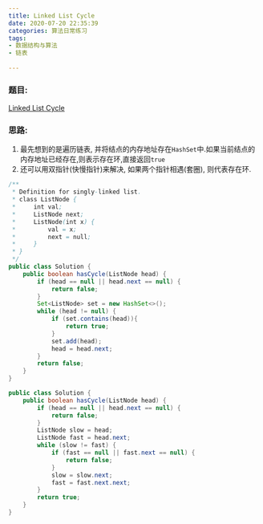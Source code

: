 ```yaml
---
title: Linked List Cycle
date: 2020-07-20 22:35:39
categories: 算法日常练习
tags:
- 数据结构与算法
- 链表
  
---
```


### 题目:

[Linked List Cycle](https://leetcode.com/problems/linked-list-cycle/)

### 思路:

1. 最先想到的是遍历链表, 并将结点的内存地址存在`HashSet`中.如果当前结点的内存地址已经存在,则表示存在环,直接返回`true`
2. 还可以用双指针(快慢指针)来解决, 如果两个指针相遇(套圈), 则代表存在环.
<!--more-->

```java
/**
 * Definition for singly-linked list.
 * class ListNode {
 *     int val;
 *     ListNode next;
 *     ListNode(int x) {
 *         val = x;
 *         next = null;
 *     }
 * }
 */
public class Solution {
    public boolean hasCycle(ListNode head) {
        if (head == null || head.next == null) {
            return false;
        }
        Set<ListNode> set = new HashSet<>();
        while (head != null) {
            if (set.contains(head)){
                return true;
            }
            set.add(head);
            head = head.next;
        }
        return false;
    }
}
```

```java
public class Solution {
    public boolean hasCycle(ListNode head) {
        if (head == null || head.next == null) {
            return false;
        }
        ListNode slow = head;
        ListNode fast = head.next;
        while (slow != fast) {
            if (fast == null || fast.next == null) {
                return false;
            }
            slow = slow.next;
            fast = fast.next.next;
        }
        return true;
    }
}
```